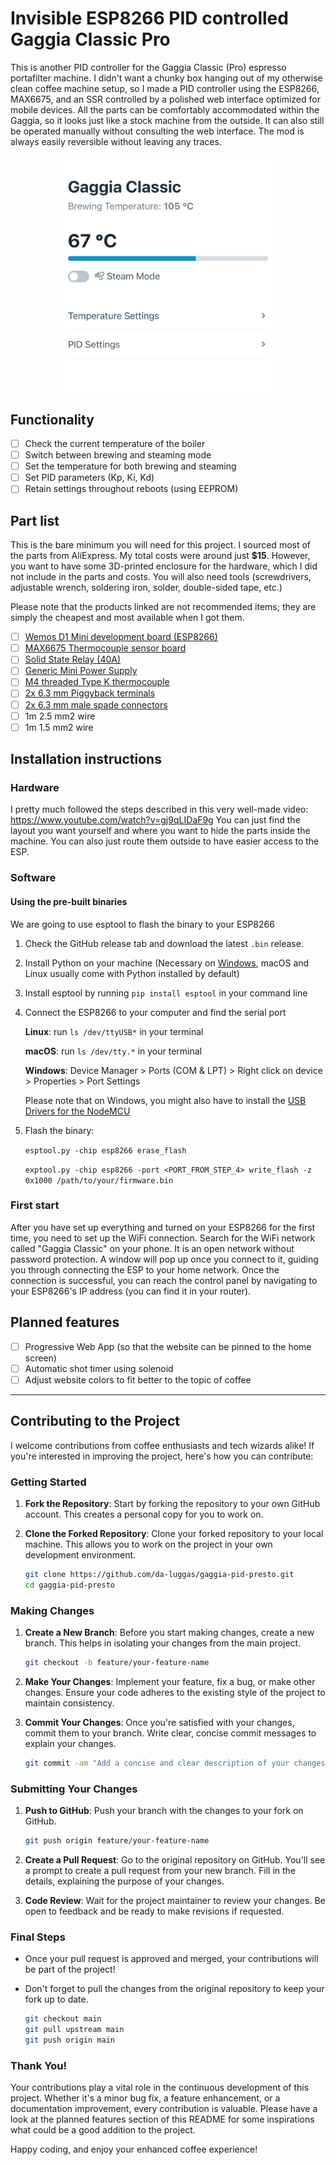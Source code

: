 # Invisible ESP8266 PID controlled Gaggia Classic Pro
This is another PID controller for the Gaggia Classic (Pro) espresso portafilter machine. I didn't want a chunky box hanging out of my otherwise clean coffee machine setup, so I made a PID controller using the ESP8266, MAX6675, and an SSR controlled by a polished web interface optimized for mobile devices.
All the parts can be comfortably accommodated within the Gaggia, so it looks just like a stock machine from the outside. It can also still be operated manually without consulting the web interface. The mod is always easily reversible without leaving any traces.

<p align="center">
  <img src="https://raw.githubusercontent.com/da-luggas/gaggia-pid-presto/main/screenshot.jpeg" width="350">
</p>

## Functionality
- [ ] Check the current temperature of the boiler
- [ ] Switch between brewing and steaming mode
- [ ] Set the temperature for both brewing and steaming
- [ ] Set PID parameters (Kp, Ki, Kd)
- [ ] Retain settings throughout reboots (using EEPROM)

## Part list
This is the bare minimum you will need for this project. I sourced most of the parts from AliExpress. My total costs were around just **$15**. However, you want to have some 3D-printed enclosure for the hardware, which I did not include in the parts and costs. You will also need tools (screwdrivers, adjustable wrench, soldering iron, solder, double-sided tape, etc.)

Please note that the products linked are not recommended items; they are simply the cheapest and most available when I got them.

- [ ] [Wemos D1 Mini development board (ESP8266)](https://www.aliexpress.com/item/1005004544650251.html?spm=a2g0o.order_list.order_list_main.23.7cef5c5ff2fnuL)
- [ ] [MAX6675 Thermocouple sensor board](https://de.aliexpress.com/item/1005004884357182.html?spm=a2g0o.order_list.order_list_main.5.7cef5c5ff2fnuL&gatewayAdapt=glo2deu)
- [ ] [Solid State Relay (40A)](https://www.aliexpress.com/item/1005004040211802.html?spm=a2g0o.order_list.order_list_main.17.7cef5c5ff2fnuL)
- [ ] [Generic Mini Power Supply](https://www.aliexpress.com/item/4001025950728.html?spm=a2g0o.order_list.order_list_main.29.7cef5c5ff2fnuL)
- [ ] [M4 threaded Type K thermocouple](https://de.aliexpress.com/item/4000273387109.html?spm=a2g0o.productlist.main.5.418057054nsvD1&algo_pvid=3ef062e5-78f9-4295-aea4-f42d54f9878f&aem_p4p_detail=202401120317222250661719526920001418867&algo_exp_id=3ef062e5-78f9-4295-aea4-f42d54f9878f-2&pdp_npi=4%40dis%21EUR%215.27%214.85%21%21%215.65%215.20%21%40211b61ae17050582420524861e9223%2110000001111691064%21sea%21SK%214368421280%21&curPageLogUid=cL0mWBZQ8kfh&utparam-url=scene%3Asearch%7Cquery_from%3A&search_p4p_id=202401120317222250661719526920001418867_3)
- [ ] [2x 6.3 mm Piggyback terminals](https://de.aliexpress.com/item/1005005570418532.html?spm=a2g0o.productlist.main.21.29093807fx9Lic&algo_pvid=b3ab4411-3dc2-4117-a1e1-c953dbc501c9&algo_exp_id=b3ab4411-3dc2-4117-a1e1-c953dbc501c9-10&pdp_npi=4%40dis%21EUR%212.29%211.63%21%21%212.46%211.75%21%40211b61ae17050584108007951e9223%2112000033598638848%21sea%21SK%214368421280%21&curPageLogUid=Zu86sn9TmSjs&utparam-url=scene%3Asearch%7Cquery_from%3A)
- [ ] [2x 6.3 mm male spade connectors](https://de.aliexpress.com/item/1005002765359666.html?spm=a2g0o.productlist.main.33.5e79eecc2FGiCX&algo_pvid=115b535c-c450-4063-9099-bfcf09a9d188&algo_exp_id=115b535c-c450-4063-9099-bfcf09a9d188-16&pdp_npi=4%40dis%21EUR%213.88%211.55%21%21%214.16%211.66%21%40211b61ae17050584698491357e9223%2112000022078614611%21sea%21SK%214368421280%21&curPageLogUid=hmekfISx024F&utparam-url=scene%3Asearch%7Cquery_from%3A)
- [ ] 1m 2.5 mm2 wire
- [ ] 1m 1.5 mm2 wire

## Installation instructions

### Hardware
I pretty much followed the steps described in this very well-made video: https://www.youtube.com/watch?v=gj9qLIDaF9g
You can just find the layout you want yourself and where you want to hide the parts inside the machine. You can also just route them outside to have easier access to the ESP.

### Software
#### Using the pre-built binaries
We are going to use esptool to flash the binary to your ESP8266

1. Check the GitHub release tab and download the latest `.bin` release.
2. Install Python on your machine (Necessary on [Windows](https://www.python.org/downloads/windows/), macOS and Linux usually come with Python installed by default)
3. Install esptool by running `pip install esptool` in your command line
4. Connect the ESP8266 to your computer and find the serial port

	**Linux**: run `ls /dev/ttyUSB*` in your terminal
   
	**macOS**: run `ls /dev/tty.*` in your terminal
   
	**Windows**: Device Manager > Ports (COM & LPT) > Right click on device > Properties > Port Settings
   
	Please note that on Windows, you might also have to install the [USB Drivers for the NodeMCU](https://www.silabs.com/developers/usb-to-uart-bridge-vcp-drivers?tab=downloads)
6. Flash the binary:

	`esptool.py -chip esp8266 erase_flash`

	`exptool.py -chip esp8266 -port <PORT_FROM_STEP_4> write_flash -z 0x1000 /path/to/your/firmware.bin`

### First start
After you have set up everything and turned on your ESP8266 for the first time, you need to set up the WiFi connection. Search for the WiFi network called "Gaggia Classic" on your phone. It is an open network without password protection. A window will pop up once you connect to it, guiding you through connecting the ESP to your home network. Once the connection is successful, you can reach the control panel by navigating to your ESP8266's IP address (you can find it in your router).

## Planned features
- [ ] Progressive Web App (so that the website can be pinned to the home screen)
- [ ] Automatic shot timer using solenoid
- [ ] Adjust website colors to fit better to the topic of coffee

---

## Contributing to the Project

I welcome contributions from coffee enthusiasts and tech wizards alike! If you're interested in improving the project, here's how you can contribute:

### Getting Started

1. **Fork the Repository**: Start by forking the repository to your own GitHub account. This creates a personal copy for you to work on.

2. **Clone the Forked Repository**: Clone your forked repository to your local machine. This allows you to work on the project in your own development environment.

   ```bash
   git clone https://github.com/da-luggas/gaggia-pid-presto.git
   cd gaggia-pid-presto
   ```

### Making Changes

1. **Create a New Branch**: Before you start making changes, create a new branch. This helps in isolating your changes from the main project.

   ```bash
   git checkout -b feature/your-feature-name
   ```

2. **Make Your Changes**: Implement your feature, fix a bug, or make other changes. Ensure your code adheres to the existing style of the project to maintain consistency.

3. **Commit Your Changes**: Once you're satisfied with your changes, commit them to your branch. Write clear, concise commit messages to explain your changes.

   ```bash
   git commit -am "Add a concise and clear description of your changes"
   ```

### Submitting Your Changes

1. **Push to GitHub**: Push your branch with the changes to your fork on GitHub.

   ```bash
   git push origin feature/your-feature-name
   ```

2. **Create a Pull Request**: Go to the original repository on GitHub. You'll see a prompt to create a pull request from your new branch. Fill in the details, explaining the purpose of your changes.

3. **Code Review**: Wait for the project maintainer to review your changes. Be open to feedback and be ready to make revisions if requested.

### Final Steps

- Once your pull request is approved and merged, your contributions will be part of the project! 
- Don't forget to pull the changes from the original repository to keep your fork up to date.

   ```bash
   git checkout main
   git pull upstream main
   git push origin main
   ```

### Thank You!

Your contributions play a vital role in the continuous development of this project. Whether it's a minor bug fix, a feature enhancement, or a documentation improvement, every contribution is valuable. Please have a look at the planned features section of this README for some inspirations what could be a good addition to the project.

Happy coding, and enjoy your enhanced coffee experience!
